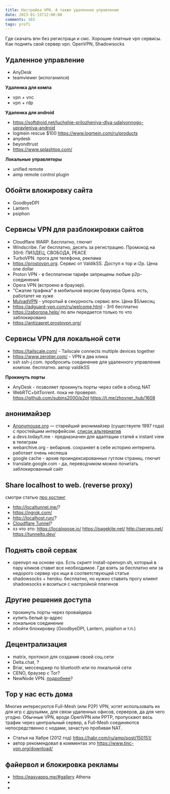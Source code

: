 ```yaml
---
title: Настройка VPN. А также удаленное управление
date: 2023-01-15T12:00:00
comments: 103
tags: profi
---
```


Где скачать впн без регистраци и смс. Хорошие платные vpn сервисы. Как поднять свой сервер vpn. OpenVPN, Shadowsocks

## Удаленное управление
- AnyDesk
- teamviewer (испоганился)

**Удаленка для компа**
- vpn + vnc
- vpn + rdp

**Удаленка для android**
- <https://softdroid.net/luchshie-prilozheniya-dlya-udalyonnogo-upravleniya-android>
- logmein rescue $100 <https://www.logmein.com/ru/products>
- anydesk
- beyondtrust
- <https://www.splashtop.com/>

**Локальные управляторы**
- unified remote
- aimp remote control plugin

## Обойти влокировку сайта
- GoodbyeDPI
- Lantern
- psiphon



## Сервисы VPN для разблокировки сайтов
- Cloudflare WARP. Бесплатно, глючит
- Windscribe. Гиг бесплатно, десять за регистрацию. Промокод на 30гб: ПИЗДЕЦ, СВОБОДА, PEACE
- TurboVPN. прога для телефона, реклама
- <https://prostovpn.org>. Cервис от ValdikSS. Доступ к тор и i2p. Цена one dollar
- Proton VPN - в бесплатном тарифе запрещены любые p2p-соединения
- Opera VPN (встроено в браузер). 
- "Cжатие трафика" в мобильной версии браузера Opera. есть, работатет не хуже
- [MulvadVPN](https://mullvad.net/en/pricing/) - упоротый в секурность сервис впн. Цена $5/месяц 
- <https://adguard-vpn.com/ru/welcome.html> - 3гб бесплатно
- <https://zaborona.help/> по впн передается только то что заблокировано
- <https://antizapret.prostovpn.org/>  


## Сервисы VPN для локальной сети
- <https://tailscale.com/> - Tailscale connects multiple devices together
- <https://www.zerotier.com/> - VPN в два клика 
- ssh ssh-j.com. пробросить соединение для удаленного управления компом. бесплатно. автор valdikSS

**Прокинуть порты**
- AnyDesk - позволяет прокинуть порты через себя в обход NAT
- WebRTC+bitTorrent. пока не проверял. <https://github.com/subins2000/p2pt> <https://t.me/zhovner_hub/1608>


## анонимайзер
- [Anonymouse.org](http://anonymouse.org/anonwww.html) — старейший анонимайзер (существуете 1997 года) с простейшим интерфейсом. [список альтернатив](https://spy-soft.net/luchshie-besplatnye-onlajn-anonimajzery-obzor-vybor-rekomendacii/)
- a.devs.today/t.me - предназначен для адаптации статей к instant view в телеграм
- webarchive.org - вебархив. сохраняет в себе историю интернета. работает очень неспеша
- google cache - архив проиндексированных гуглом страниц. глючит
- translate.google.com - да, переводчиком можно почитать заблокированный сайт

## Share localhost to web. (reverse proxy)
смотри статью [про хостинг](../coding/hosting.md#селфхост)
- http://localtunnel.me/?
- https://ngrok.com/
- http://localhost.run/?
- [Cloudflare Tunnel](https://developers.cloudflare.com/cloudflare-one/tutorials/share-new-site/)?
- хз что это: <https://localxpose.io/> <https://pagekite.net/> <http://serveo.net/> <https://tunnelto.dev/>

## Поднять свой сервак
- openvpn на основе vps. Есть скрипт install-openvpn.sh, который в пару кликов ставит все необходимое. Где взять за бесплатно или за недорого сервер vps ищи в соответствующей статье
- shadowsocks + heroku. бесплатно, но нужно ставить прогу клиент shadowsocks и возиться с настройкой плагинов

## Другие решения доступа
- прокинуть порты через провайдера
- купить белый ip-адрес
- локальное соединение 
- обойти блокировку (GoodbyeDPI, Lantern, psiphon и т.п.)

## Децентрализация
- matrix, протокол для создания своей соц.сети
- Delta.chat, ?
- Briar, мессенджер по bluetooth или по локальной сети
- CENO, браузер с Tor?
- NewNode VPN. [подробнее](https://start.chatv3.ru/)?


## Тор у нас есть дома
Многие интересуются Full-Mesh (или P2P) VPN, хотят использовать их для игр с друзьями, для связи удаленных офисов, серверов, да для чего угодно. Обычные VPN, вроде OpenVPN или PPTP, пропускают весь трафик через центральный сервер, а Full-Mesh соединяются непосредственно с нодами, зачастую пробивая NAT. 
- Статья на Хабре (2012 год) <https://habr.com/ru/amp/post/150151/>
- автор рекомендовал в комментах это <https://www.tinc-vpn.org/download/>



## файервол и блокировка рекламы
- https://easyapps.me/#gallery Athena
- 
- 